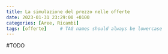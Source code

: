 ```yaml
---
title: La simulazione del prezzo nelle offerte
date: 2023-01-31 23:29:00 +0100
categories: [Aree, Ricambi]
tags: [offerte]     # TAG names should always be lowercase
---
```


#TODO
